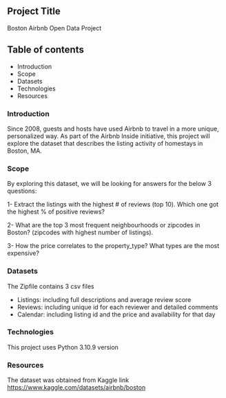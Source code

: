 ## Project Title
Boston Airbnb Open Data Project

## Table of contents
* Introduction
* Scope
* Datasets
* Technologies
* Resources
  
### Introduction
Since 2008, guests and hosts have used Airbnb to travel in a more unique, personalized way. As part of the Airbnb Inside initiative, this project will explore the dataset that describes the listing activity of homestays in Boston, MA.

### Scope
By exploring this dataset, we will be looking for answers for the below 3 questions:

1- Extract the listings with the highest # of reviews (top 10). Which one got the highest % of positive reviews?

2- What are the top 3 most frequent neighbourhoods or zipcodes in Boston? (zipcodes with highest number of listings).

3- How the price correlates to the property_type? What types are the most expensive?

### Datasets
The Zipfile contains 3 csv files

* Listings: including full descriptions and average review score
* Reviews: including unique id for each reviewer and detailed comments
* Calendar: including listing id and the price and availability for that day
  
### Technologies
This project uses Python 3.10.9 version

### Resources
The dataset was obtained from Kaggle link https://www.kaggle.com/datasets/airbnb/boston
